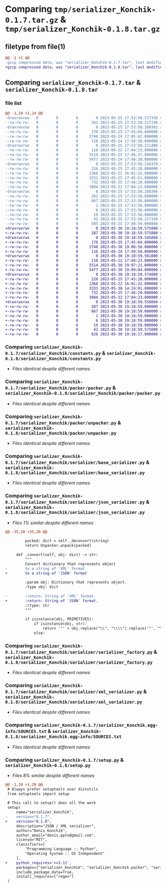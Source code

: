# Comparing `tmp/serializer_Konchik-0.1.7.tar.gz` & `tmp/serializer_Konchik-0.1.8.tar.gz`

## filetype from file(1)

```diff
@@ -1 +1 @@
-gzip compressed data, was "serializer_Konchik-0.1.7.tar", last modified: Thu May 25 17:53:58 2023, max compression
+gzip compressed data, was "serializer_Konchik-0.1.8.tar", last modified: Tue May 30 19:18:59 2023, max compression
```

## Comparing `serializer_Konchik-0.1.7.tar` & `serializer_Konchik-0.1.8.tar`

### file list

```diff
@@ -1,24 +1,24 @@
-drwxrwxrwx   0        0        0        0 2023-05-25 17:53:58.217330 serializer_Konchik-0.1.7/
--rw-rw-rw-   0        0        0      262 2023-05-25 17:53:58.217330 serializer_Konchik-0.1.7/PKG-INFO
-drwxrwxrwx   0        0        0        0 2023-05-25 17:53:58.189362 serializer_Konchik-0.1.7/serializer_Konchik/
--rw-rw-rw-   0        0        0      176 2023-05-25 17:45:04.000000 serializer_Konchik-0.1.7/serializer_Konchik/__init__.py
--rw-rw-rw-   0        0        0     2740 2023-05-24 17:05:42.000000 serializer_Konchik-0.1.7/serializer_Konchik/constants.py
--rw-rw-rw-   0        0        0      116 2023-05-24 17:50:50.000000 serializer_Konchik-0.1.7/serializer_Konchik/is_functions.py
-drwxrwxrwx   0        0        0        0 2023-05-25 17:53:58.211408 serializer_Konchik-0.1.7/serializer_Konchik/packer/
--rw-rw-rw-   0        0        0      110 2023-05-22 17:04:23.000000 serializer_Konchik-0.1.7/serializer_Konchik/packer/__init__.py
--rw-rw-rw-   0        0        0     5514 2023-05-25 17:46:37.000000 serializer_Konchik-0.1.7/serializer_Konchik/packer/packer.py
--rw-rw-rw-   0        0        0     5477 2023-05-24 17:46:20.000000 serializer_Konchik-0.1.7/serializer_Konchik/packer/unpacker.py
-drwxrwxrwx   0        0        0        0 2023-05-25 17:53:58.216329 serializer_Konchik-0.1.7/serializer_Konchik/serializer/
--rw-rw-rw-   0        0        0      226 2023-05-25 17:45:28.000000 serializer_Konchik-0.1.7/serializer_Konchik/serializer/__init__.py
--rw-rw-rw-   0        0        0     1366 2023-05-22 16:01:32.000000 serializer_Konchik-0.1.7/serializer_Konchik/serializer/base_serializer.py
--rw-rw-rw-   0        0        0     3331 2023-05-25 17:45:51.000000 serializer_Konchik-0.1.7/serializer_Konchik/serializer/json_serializer.py
--rw-rw-rw-   0        0        0      732 2023-05-25 17:46:20.000000 serializer_Konchik-0.1.7/serializer_Konchik/serializer/serializer_factory.py
--rw-rw-rw-   0        0        0     3884 2023-05-22 17:04:23.000000 serializer_Konchik-0.1.7/serializer_Konchik/serializer/xml_serializer.py
-drwxrwxrwx   0        0        0        0 2023-05-25 17:53:58.208366 serializer_Konchik-0.1.7/serializer_Konchik.egg-info/
--rw-rw-rw-   0        0        0      262 2023-05-25 17:53:58.000000 serializer_Konchik-0.1.7/serializer_Konchik.egg-info/PKG-INFO
--rw-rw-rw-   0        0        0      667 2023-05-25 17:53:58.000000 serializer_Konchik-0.1.7/serializer_Konchik.egg-info/SOURCES.txt
--rw-rw-rw-   0        0        0        1 2023-05-25 17:53:58.000000 serializer_Konchik-0.1.7/serializer_Konchik.egg-info/dependency_links.txt
--rw-rw-rw-   0        0        0        6 2023-05-25 17:53:58.000000 serializer_Konchik-0.1.7/serializer_Konchik.egg-info/requires.txt
--rw-rw-rw-   0        0        0       19 2023-05-25 17:53:58.000000 serializer_Konchik-0.1.7/serializer_Konchik.egg-info/top_level.txt
--rw-rw-rw-   0        0        0       42 2023-05-25 17:53:58.217330 serializer_Konchik-0.1.7/setup.cfg
--rw-rw-rw-   0        0        0      595 2023-05-25 17:48:59.000000 serializer_Konchik-0.1.7/setup.py
+drwxrwxrwx   0        0        0        0 2023-05-30 19:18:59.575880 serializer_Konchik-0.1.8/
+-rw-rw-rw-   0        0        0      287 2023-05-30 19:18:59.575880 serializer_Konchik-0.1.8/PKG-INFO
+drwxrwxrwx   0        0        0        0 2023-05-30 19:18:59.545880 serializer_Konchik-0.1.8/serializer_Konchik/
+-rw-rw-rw-   0        0        0      176 2023-05-25 17:45:04.000000 serializer_Konchik-0.1.8/serializer_Konchik/__init__.py
+-rw-rw-rw-   0        0        0     2740 2023-05-30 19:08:58.000000 serializer_Konchik-0.1.8/serializer_Konchik/constants.py
+-rw-rw-rw-   0        0        0      116 2023-05-24 17:50:50.000000 serializer_Konchik-0.1.8/serializer_Konchik/is_functions.py
+drwxrwxrwx   0        0        0        0 2023-05-30 19:18:59.561880 serializer_Konchik-0.1.8/serializer_Konchik/packer/
+-rw-rw-rw-   0        0        0      110 2023-05-22 17:04:23.000000 serializer_Konchik-0.1.8/serializer_Konchik/packer/__init__.py
+-rw-rw-rw-   0        0        0     5514 2023-05-30 19:07:21.000000 serializer_Konchik-0.1.8/serializer_Konchik/packer/packer.py
+-rw-rw-rw-   0        0        0     5477 2023-05-30 19:09:04.000000 serializer_Konchik-0.1.8/serializer_Konchik/packer/unpacker.py
+drwxrwxrwx   0        0        0        0 2023-05-30 19:18:59.574880 serializer_Konchik-0.1.8/serializer_Konchik/serializer/
+-rw-rw-rw-   0        0        0      226 2023-05-25 17:45:28.000000 serializer_Konchik-0.1.8/serializer_Konchik/serializer/__init__.py
+-rw-rw-rw-   0        0        0     1366 2023-05-22 16:01:32.000000 serializer_Konchik-0.1.8/serializer_Konchik/serializer/base_serializer.py
+-rw-rw-rw-   0        0        0     3333 2023-05-30 14:24:01.000000 serializer_Konchik-0.1.8/serializer_Konchik/serializer/json_serializer.py
+-rw-rw-rw-   0        0        0      732 2023-05-25 17:46:20.000000 serializer_Konchik-0.1.8/serializer_Konchik/serializer/serializer_factory.py
+-rw-rw-rw-   0        0        0     3884 2023-05-22 17:04:23.000000 serializer_Konchik-0.1.8/serializer_Konchik/serializer/xml_serializer.py
+drwxrwxrwx   0        0        0        0 2023-05-30 19:18:59.559894 serializer_Konchik-0.1.8/serializer_Konchik.egg-info/
+-rw-rw-rw-   0        0        0      287 2023-05-30 19:18:59.000000 serializer_Konchik-0.1.8/serializer_Konchik.egg-info/PKG-INFO
+-rw-rw-rw-   0        0        0      667 2023-05-30 19:18:59.000000 serializer_Konchik-0.1.8/serializer_Konchik.egg-info/SOURCES.txt
+-rw-rw-rw-   0        0        0        1 2023-05-30 19:18:59.000000 serializer_Konchik-0.1.8/serializer_Konchik.egg-info/dependency_links.txt
+-rw-rw-rw-   0        0        0        6 2023-05-30 19:18:59.000000 serializer_Konchik-0.1.8/serializer_Konchik.egg-info/requires.txt
+-rw-rw-rw-   0        0        0       19 2023-05-30 19:18:59.000000 serializer_Konchik-0.1.8/serializer_Konchik.egg-info/top_level.txt
+-rw-rw-rw-   0        0        0       42 2023-05-30 19:18:59.575880 serializer_Konchik-0.1.8/setup.cfg
+-rw-rw-rw-   0        0        0      626 2023-05-30 19:18:17.000000 serializer_Konchik-0.1.8/setup.py
```

### Comparing `serializer_Konchik-0.1.7/serializer_Konchik/constants.py` & `serializer_Konchik-0.1.8/serializer_Konchik/constants.py`

 * *Files identical despite different names*

### Comparing `serializer_Konchik-0.1.7/serializer_Konchik/packer/packer.py` & `serializer_Konchik-0.1.8/serializer_Konchik/packer/packer.py`

 * *Files identical despite different names*

### Comparing `serializer_Konchik-0.1.7/serializer_Konchik/packer/unpacker.py` & `serializer_Konchik-0.1.8/serializer_Konchik/packer/unpacker.py`

 * *Files identical despite different names*

### Comparing `serializer_Konchik-0.1.7/serializer_Konchik/serializer/base_serializer.py` & `serializer_Konchik-0.1.8/serializer_Konchik/serializer/base_serializer.py`

 * *Files identical despite different names*

### Comparing `serializer_Konchik-0.1.7/serializer_Konchik/serializer/json_serializer.py` & `serializer_Konchik-0.1.8/serializer_Konchik/serializer/json_serializer.py`

 * *Files 1% similar despite different names*

```diff
@@ -35,20 +35,20 @@
 
         packed: dict = self._deconvert(string)
         return Unpacker.unpack(packed)
 
     def _convert(self, obj: dict) -> str:
         """
         Convert dictionary that represents object
-        to a string of 'XML' format
+        to a string of 'JSON' format
 
         :param obj: Dictionary that represents object.
         :type obj: dict
 
-        :return: String of 'XML' format.
+        :return: String of 'JSON' format.
         :rtype: str
         """
 
         if isinstance(obj, PRIMITIVES):
             if isinstance(obj, str):
                 return '"' + obj.replace("\\", "\\\\").replace('"', "\"").replace("'", "\'") + '"'
             else:
```

### Comparing `serializer_Konchik-0.1.7/serializer_Konchik/serializer/serializer_factory.py` & `serializer_Konchik-0.1.8/serializer_Konchik/serializer/serializer_factory.py`

 * *Files identical despite different names*

### Comparing `serializer_Konchik-0.1.7/serializer_Konchik/serializer/xml_serializer.py` & `serializer_Konchik-0.1.8/serializer_Konchik/serializer/xml_serializer.py`

 * *Files identical despite different names*

### Comparing `serializer_Konchik-0.1.7/serializer_Konchik.egg-info/SOURCES.txt` & `serializer_Konchik-0.1.8/serializer_Konchik.egg-info/SOURCES.txt`

 * *Files identical despite different names*

### Comparing `serializer_Konchik-0.1.7/setup.py` & `serializer_Konchik-0.1.8/setup.py`

 * *Files 8% similar despite different names*

```diff
@@ -1,19 +1,20 @@
 # Always prefer setuptools over distutils
 from setuptools import setup
 
 # This call to setup() does all the work
 setup(
     name="serializer_Konchik",
-    version="0.1.7",
+    version="0.1.8",
     description="JSON / XML serializer",
     author="Denis Konchik",
     author_email="denis.pptx@gmail.com",
     license="MIT",
     classifiers=[
         "Programming Language :: Python",
         "Operating System :: OS Independent"
     ],
+    python_requires='>=3.11',
     packages=["serializer_Konchik", "serializer_Konchik.packer", "serializer_Konchik.serializer"],
     include_package_data=True,
     install_requires=["regex"]
 )
```

